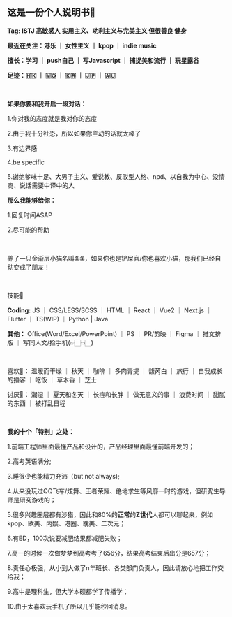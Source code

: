 ## 这是一份个人说明书🦋

**Tag: ISTJ 高敏感人 实用主义、功利主义与完美主义 但很善良 健身**

**最近在关注：港乐 ｜ 女性主义 ｜ kpop ｜ indie music**

**擅长：学习 ｜ push自己 ｜ 写Javascript ｜ 捕捉美和流行 ｜ 玩星露谷**

**足迹：🇭🇰 ｜ 🇲🇴 ｜ 🇰🇷 ｜ 🇯🇵 ｜ 🇦🇺**

&nbsp;

**如果你要和我开启一段对话：**

1.你对我的态度就是我对你的态度

2.由于我十分社恐，所以如果你主动的话就太棒了

3.有边界感

4.be specific

5.谢绝爹味十足、大男子主义、爱说教、反驳型人格、npd、以自我为中心、没情商、说话需要中译中的人

**那么我能够给你：**

1.回复时间ASAP

2.尽可能的帮助

&nbsp;

养了一只金渐层小猫名叫`条条`，如果你也是铲屎官/你也喜欢小猫，那我们已经自动变成了朋友！

&nbsp;

技能🔧

**Coding:** JS ｜ CSS/LESS/SCSS ｜ HTML ｜ React ｜ Vue2 ｜ Next.js ｜ Flutter ｜ TS(WIP) ｜ Python | Java

**其他：** Office(Word/Excel/PowerPoint) ｜ PS ｜ PR/剪映 ｜ Figma ｜ 推文排版 ｜ 写同人文/捡手机(👉🏻👈🏻)

&nbsp;

喜欢🩷：
温暖而干燥 ｜ 秋天 ｜ 咖啡 ｜ 多肉青提 ｜ 馥芮白 ｜ 旅行 ｜ 自我成长的播客 ｜ 吃饭 ｜ 草木香 ｜ 芝士

讨厌🚫：
潮湿 ｜ 夏天和冬天 ｜ 长痘和长胖 ｜ 做无意义的事 ｜ 浪费时间 ｜ 甜腻的东西 ｜ 被打乱日程

&nbsp;

**我的十个「特别」之处：**

1.前端工程师里面最懂产品和设计的，产品经理里面最懂前端开发的；

2.高考英语满分;

3.睡很少也能精力充沛（but not always);

4.从来没玩过QQ飞车/炫舞、王者荣耀、绝地求生等风靡一时的游戏，但研究生导师是研究游戏的；

5.很多兴趣圈层都有涉猎，因此和80%的**正常**的**Z世代**人都可以聊起来，例如kpop、欧美、内娱、港圈、耽美、二次元；

6.有ED，100次说要减肥结果都减肥失败；

7.高一的时候一次做梦梦到高考考了656分，结果高考结束后出分是657分；

8.责任心极强，从小到大做了n年班长、各类部门负责人，因此请放心地把工作交给我；

9.高中是理科生，但大学本硕都学了传播学；

10.由于太喜欢玩手机了所以几乎能秒回消息。